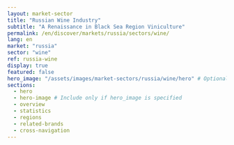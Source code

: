 ```yaml
---
layout: market-sector
title: "Russian Wine Industry"
subtitle: "A Renaissance in Black Sea Region Viniculture"
permalink: /en/discover/markets/russia/sectors/wine/
lang: en
market: "russia"
sector: "wine"
ref: russia-wine
display: true
featured: false
hero_image: "/assets/images/market-sectors/russia/wine/hero" # Optional, omit if not using
sections:
  - hero
  - hero-image # Include only if hero_image is specified
  - overview
  - statistics
  - regions
  - related-brands
  - cross-navigation
---
```

